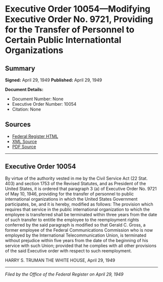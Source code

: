 # Executive Order 10054—Modifying Executive Order No. 9721, Providing for the Transfer of Personnel to Certain Public Internationtal Organizations

## Summary

**Signed:** April 29, 1949
**Published:** April 29, 1949

**Document Details:**
- Document Number: None
- Executive Order Number: 10054
- Citation: None

## Sources
- [Federal Register HTML](https://www.presidency.ucsb.edu/documents/executive-order-10054-modifying-executive-order-no-9721-providing-for-the-transfer)
- [XML Source](None)
- [PDF Source](None)

---

## Executive Order 10054

By virtue of the authority vested in me by the Civil Service Act (22 Stat. 403) and section 1753 of the Revised Statutes, and as President of the United States, it is ordered that paragraph 3 (a) of Executive Order No. 9721 of May 10, 1946, providing for the transfer of personnel to public international organizations in which the United States Government participates, be, and it is hereby, modified as follows:
The provision which requires that service in the public international organization to which the employee is transferred shall be terminated within three years from the date of such transfer to entitle the employee to the reemployment rights conferred by the said paragraph is modified so that Gerald C. Gross, a former employee of the Federal Communications Commission who is now employed by the International Telecommunication Union, is terminated without prejudice within five years from the date of the beginning of his service with such Union; provided that he complies with all other provisions of the said Executive order with respect to such reemployment.

HARRY S. TRUMAN
THE WHITE HOUSE,
April 29, 1949

---

*Filed by the Office of the Federal Register on April 29, 1949*
